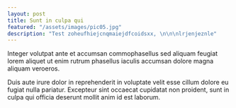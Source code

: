 ```yaml
---
layout: post
title: Sunt in culpa qui
featured: "/assets/images/pic05.jpg"
description: "Test zoheufhiejcnqmaiejdfcoidsxx, \n\n\nlrjenjeznle"
---
```


<p>Integer volutpat ante et accumsan commophasellus sed aliquam feugiat lorem aliquet ut enim rutrum phasellus iaculis accumsan dolore magna aliquam veroeros.</p>
<p>Duis aute irure dolor in reprehenderit in voluptate velit esse cillum dolore eu fugiat nulla pariatur. Excepteur sint occaecat cupidatat non proident, sunt in culpa qui officia deserunt mollit anim id est laborum.</p>
